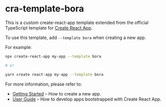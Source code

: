 # cra-template-bora

This is a custom create-react-app template extended from the official TypeScript template for [Create React App](https://github.com/facebook/create-react-app).

To use this template, add `--template bora` when creating a new app.

For example:

```sh
npx create-react-app my-app --template bora

# or

yarn create react-app my-app --template bora
```

For more information, please refer to:

- [Getting Started](https://create-react-app.dev/docs/getting-started) – How to create a new app.
- [User Guide](https://create-react-app.dev) – How to develop apps bootstrapped with Create React App.
